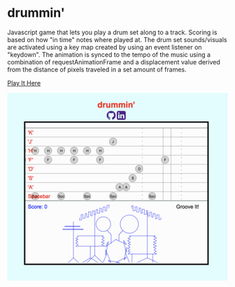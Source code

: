 # drummin'

Javascript game that lets you play a drum set along to a track.  Scoring is based on how "in time" notes where played at.  The drum set sounds/visuals are activated using a key map created by using an event listener on "keydown".  The animation is synced to the tempo of the music using a combination of requestAnimationFrame and a displacement value derived from the distance of pixels traveled in a set amount of frames.

[Play It Here](https://mm31415.github.io/drummin/)

<img src="./assets/images/drummin.png" />
